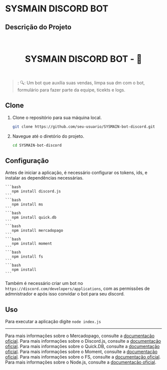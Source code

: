# SYSMAIN DISCORD BOT



## Descrição do Projeto


<br /> 
  <h1 align="center"> SYSMAIN DISCORD BOT - 📱 </h1>
<br>

>: 🔍: Um bot que auxília suas vendas, limpa sua dm com o bot, formulário para fazer parte da equipe, ticekts e logs.
> <br>



## Clone


1. Clone o repositório para sua máquina local.
   
    ```bash
    git clone https://github.com/seu-usuario/SYSMAIN-bot-discord.git
    ```


2. Navegue até o diretório do projeto.
    ```bash
    cd SYSMAIN-bot-discord
    ```


## Configuração


Antes de iniciar a aplicação, é necessário configurar os tokens, ids, e instalar as dependências necessárias.

    ```bash
       npm install discord.js
    ```
    ```bash
       npm install ms
    ```
    ```bash
       npm install quick.db
    ```
    ```bash
       npm install mercadopago
    ```
    ```bash
       npm install moment
    ```
    ```bash
       npm install fs
    ```
    ```bash
       npm install
    ```

Também é necessário criar um bot no ``https://discord.com/developers/applications``, com as permissões de admnistrador e após isso convidar o bot para seu discord.


## Uso
    
Para executar a aplicação digite ``node index.js`` 

---

Para mais informações sobre o Mercadopago, consulte a [documentação oficial](https://www.mercadopago.com.br/developers/pt/docs/checkout-api/landing).
Para mais informações sobre o Discord.js, consulte a [documentação oficial](https://old.discordjs.dev/#/docs/discord.js/main/general/welcome).
Para mais informações sobre o Quick.DB, consulte a [documentação oficial](https://www.npmjs.com/package/quick.db).
Para mais informações sobre o Moment, consulte a [documentação oficial](https://momentjs.com/).
Para mais informações sobre o FS, consulte a [documentação oficial](https://nodejs.reativa.dev/0046-node-module-fs/index).
Para mais informações sobre o Node.js, consulte a [documentação oficial](https://nodejs.org/en/docs).
